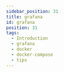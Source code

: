```yaml
---
sidebar_position: 31
title: grafana
id: grafana
position: 31
tags:
  - Introduction
  - grafana
  - docker
  - docker-compose
  - tips
---
```


